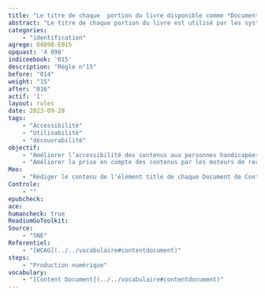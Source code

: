 ```yaml
---
title: "Le titre de chaque  portion du livre disponible comme *Document de Contenu (<span lang=en>Content Document</span>)* permet d'identifier son contenu"
abstract: "Le titre de chaque portion du livre est utilisé par les systèmes de lecture pour indiquer la progression et peut être exporté avec les annotations. Les technologies d'assistance peuvent aussi y faire référence pour faciliter la navigation et le repérage dans l'ouvrage."
categories: 
    - "identification"
agrege: O4098-E015
opquast: '4 098'
indiceebook: '015'
description: "Règle n°15"
before: "014"
weight: "15"
after: "016"
actif: '1'
layout: rules
date: 2023-09-28
tags: 
    - "Accessibilité"
    - "Utilisabilité"
    - "découvrabilité"
objectif: 
    - "Améliorer l’accessibilité des contenus aux personnes handicapées. "
    - "Améliorer la prise en compte des contenus par les moteurs de recherche et outils d’indexation"
Meo: 
    - "Rédiger le contenu de l'élément title de chaque Document de Contenu (Content Document) et y indiquer le nom du site."
Controle: 
    - ""
epubcheck: 
ace: 
humancheck: true
ReadiumGoToolkit: 
Source: 
    - "SNE"
Referentiel: 
    - "[WCAG](../../vocabulaire#contentdocument)"
steps: 
    - "Production numérique"
vocabulary: 
    - "[Content Document](../../vocabulaire#contentdocument)"
---
```

